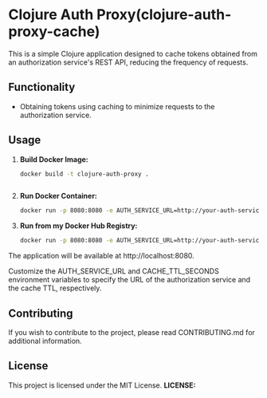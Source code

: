 # Clojure Auth Proxy(clojure-auth-proxy-cache)

This is a simple Clojure application designed to cache tokens obtained from an authorization service's REST API, reducing the frequency of requests.

## Functionality

- Obtaining tokens using caching to minimize requests to the authorization service.

## Usage

1. **Build Docker Image:**

   ```bash
   docker build -t clojure-auth-proxy .

   

2. **Run Docker Container:**

   ```bash
   docker run -p 8080:8080 -e AUTH_SERVICE_URL=http://your-auth-service-url -e CACHE_TTL_SECONDS=10800 clojure-auth-proxy

3. **Run from my Docker Hub Registry:**

   ```bash
   docker run -p 8080:8080 -e AUTH_SERVICE_URL=http://your-auth-service-url -e CACHE_TTL_SECONDS=10800 yuvenaliyt/clojure-auth-proxy-cache:latest   

The application will be available at http://localhost:8080.

Customize the AUTH_SERVICE_URL and CACHE_TTL_SECONDS environment variables to specify the URL of the authorization service and the cache TTL, respectively.

## Contributing

If you wish to contribute to the project, please read CONTRIBUTING.md for additional information.

## License

This project is licensed under the MIT License.
**LICENSE:** 


